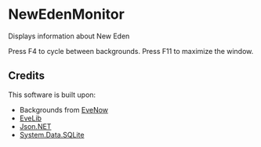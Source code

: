 # NewEdenMonitor
Displays information about New Eden

Press F4 to cycle between backgrounds.
Press F11 to maximize the window.

## Credits
This software is built upon:
* Backgrounds from [EveNow](http://www.evenow.com/)
* [EveLib](https://github.com/ezet/evelib)
* [Json.NET](http://james.newtonking.com/json)
* [System.Data.SQLite](https://system.data.sqlite.org/)